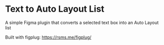 # Text to Auto Layout List

A simple Figma plugin that converts a selected text box into an Auto Layout list

Built with figplug: https://rsms.me/figplug/